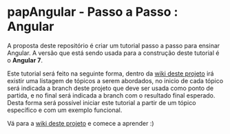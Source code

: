 # papAngular  - Passo a Passo : Angular

A proposta deste repositório é criar um tutorial passo a passo para ensinar Angular. A versão que está sendo usada para a construção deste tutorial é o **Angular 7**.

Este tutorial será feito na seguinte forma, dentro da [wiki deste projeto](https://github.com/douglasfernandesjr/papAngular/wiki) irá existir uma listagem de tópicos a serem abordados, no inicio de cada tópico será indicada a branch deste projeto que deve ser usada como ponto de partida, e no final será indicada a branch com o resultado final esperado. Desta forma será possível iniciar este tutorial a partir de um tópico específico e com um exemplo funcional.

Vá para a  [wiki deste projeto](https://github.com/douglasfernandesjr/papAngular/wiki)  e comece a aprender :)
